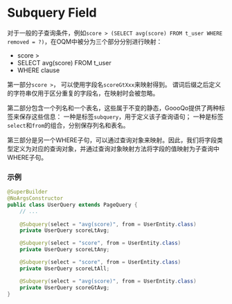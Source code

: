 # Subquery Field

对于一般的子查询条件，例如`score > (SELECT avg(score) FROM t_user WHERE removed = ?)`，在OQM中被分为三个部分分别进行映射：

* score >
* SELECT avg(score) FROM t_user
* WHERE clause

第一部分`score >`， 可以使用字段名`scoreGtXxx`来映射得到。
谓词后缀之后定义的字符串仅用于区分重复的字段名，在映射时会被忽略。

第二部分包含一个列名和一个表名，这些属于不变的静态，GoooQo提供了两种标签来保存这些信息：
一种是标签`subquery`，用于定义该子查询语句；
一种是标签`select`和`from`的组合，分别保存列名和表名。

第三部分是另一个WHERE子句，可以通过查询对象来映射。因此，我们将字段类型定义为对应的查询对象，并通过查询对象映射方法将字段的值映射为子查询中WHERE子句。

### 示例

```java
@SuperBuilder
@NoArgsConstructor
public class UserQuery extends PageQuery {
    // ...
    
    @Subquery(select = "avg(score)", from = UserEntity.class)
    private UserQuery scoreLtAvg;

    @Subquery(select = "score", from = UserEntity.class)
    private UserQuery scoreLtAny;

    @Subquery(select = "score", from = UserEntity.class)
    private UserQuery scoreLtAll;

    @Subquery(select = "avg(score)", from = UserEntity.class)
    private UserQuery scoreGtAvg;
}
```
